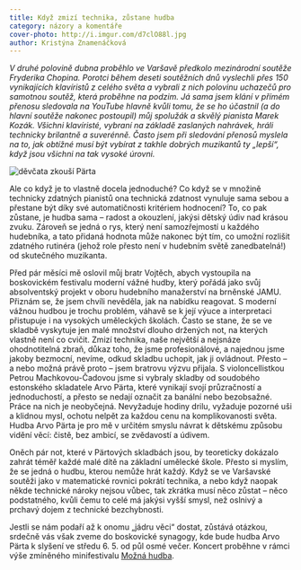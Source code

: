 ```yaml
---
title: Když zmizí technika, zůstane hudba
category: názory a komentáře
cover-photo: http://i.imgur.com/d7clO88l.jpg
author: Kristýna Znamenáčková
---
```


*V druhé polovině dubna proběhlo ve Varšavě předkolo mezinárodní soutěže Fryderika Chopina. Porotci během deseti soutěžních dnů vyslechli přes 150 vynikajících klavíristů z celého světa a vybrali z nich polovinu uchazečů pro samotnou soutěž, která proběhne na podzim. Já sama jsem klání v přímém přenosu sledovala na YouTube hlavně kvůli tomu, že se ho účastnil (a do hlavní soutěže nakonec postoupil) můj spolužák a skvělý pianista Marek Kozák. Všichni klavíristé, vybraní na základě zaslaných nahrávek, hráli technicky brilantně a suverénně. Často jsem při sledování přenosů myslela na to, jak obtížné musí být vybírat z takhle dobrých muzikantů ty „lepší“, když jsou všichni na tak vysoké úrovni.*

<img src="http://i.imgur.com/d7clO88.jpg" alt="děvčata zkouší Pärta" class="img-responsive">

Ale co když je to vlastně docela jednoduché? Co když se v množině technicky zdatných pianistů ona technická zdatnost vynuluje sama sebou a přestane být díky své automatičnosti kritériem hodnocení? To, co pak zůstane, je hudba sama – radost a okouzlení, jakýsi dětský údiv nad krásou zvuku. Zároveň se jedná o rys, který není samozřejmostí u každého hudebníka, a tato přidaná hodnota může nakonec být tím, co umožní rozlišit zdatného rutinéra (jehož role přesto není v hudebním světě zanedbatelná!) od skutečného muzikanta.

Před pár měsíci mě oslovil můj bratr Vojtěch, abych vystoupila na boskovickém festivalu moderní vážné hudby, který pořádá jako svůj absolventský projekt v oboru hudebního manažerství na brněnské JAMU. Přiznám se, že jsem chvíli nevěděla, jak na nabídku reagovat. S moderní vážnou hudbou je trochu problém, váhavě se k její výuce a interpretaci přistupuje i na vysokých uměleckých školách. Často se stane, že se ve skladbě vyskytuje jen malé množství dlouho držených not, na kterých vlastně není co cvičit. Zmizí technika, naše největší a nejsnáze ohodnotitelná zbraň, důkaz toho, že jsme profesionálové, a najednou jsme jakoby bezmocní, nevíme, odkud skladbu uchopit, jak ji ovládnout. Přesto – a nebo možná právě proto – jsem bratrovu výzvu přijala. S violoncellistkou Petrou Machkovou-Čadovou jsme si vybraly skladby od soudobého estonského skladatele Arvo Pärta, které vynikají svojí průzračností a jednoduchostí, a přesto se nedají označit za banální nebo bezobsažné. Práce na nich je neobyčejná. Nevyžaduje hodiny drilu, vyžaduje pozorné uši a klidnou mysl, ochotu nelpět za každou cenu na komplikovanosti světa. Hudba Arvo Pärta je pro mě v určitém smyslu návrat k dětskému způsobu vidění věcí: čistě, bez ambicí, se zvědavostí a údivem.

Oněch pár not, které v Pärtových skladbách jsou, by teoreticky dokázalo zahrát téměř každé malé dítě na základní umělecké škole. Přesto si myslím, že se jedná o hudbu, kterou nemůže hrát každý. Když se ve Varšavské soutěži jako v matematické rovnici pokrátí technika, a nebo když naopak někde technické nároky nejsou vůbec, tak zkrátka musí něco zůstat – něco podstatného, kvůli čemu to celé má jakýsi vyšší smysl, než oslnivý a prchavý dojem z technické bezchybnosti.

Jestli se nám podaří až k onomu „jádru věci“ dostat, zůstává otázkou, srdečně vás však zveme do boskovické synagogy, kde bude hudba Arvo Pärta k slyšení ve středu 6. 5. od půl osmé večer. Koncert proběhne v rámci výše zmíněného minifestivalu [Možná hudba](http://moznahudba.cz).
